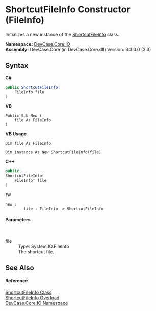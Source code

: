 # ShortcutFileInfo Constructor (FileInfo)
 

Initializes a new instance of the <a href="T_DevCase_Core_IO_ShortcutFileInfo">ShortcutFileInfo</a> class.

**Namespace:**&nbsp;<a href="N_DevCase_Core_IO">DevCase.Core.IO</a><br />**Assembly:**&nbsp;DevCase.Core (in DevCase.Core.dll) Version: 3.3.0.0 (3.3)

## Syntax

**C#**<br />
``` C#
public ShortcutFileInfo(
	FileInfo file
)
```

**VB**<br />
``` VB
Public Sub New ( 
	file As FileInfo
)
```

**VB Usage**<br />
``` VB Usage
Dim file As FileInfo

Dim instance As New ShortcutFileInfo(file)
```

**C++**<br />
``` C++
public:
ShortcutFileInfo(
	FileInfo^ file
)
```

**F#**<br />
``` F#
new : 
        file : FileInfo -> ShortcutFileInfo
```


#### Parameters
&nbsp;<dl><dt>file</dt><dd>Type: System.IO.FileInfo<br />The shortcut file.</dd></dl>

## See Also


#### Reference
<a href="T_DevCase_Core_IO_ShortcutFileInfo">ShortcutFileInfo Class</a><br /><a href="Overload_DevCase_Core_IO_ShortcutFileInfo__ctor">ShortcutFileInfo Overload</a><br /><a href="N_DevCase_Core_IO">DevCase.Core.IO Namespace</a><br />